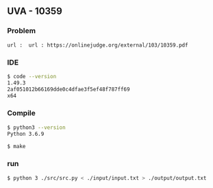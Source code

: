  
## UVA - 10359

### Problem        
    url :  url : https://onlinejudge.org/external/103/10359.pdf

### IDE 
```bash
$ code --version
1.49.3
2af051012b66169dde0c4dfae3f5ef48f787ff69
x64
```

### Compile
```bash
$ python3 --version
Python 3.6.9

$ make
```

### run
```bash
$ python 3 ./src/src.py < ./input/input.txt > ./output/output.txt
```


